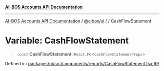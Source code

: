 [**AI-BOS Accounts API Documentation**](../../../README.md)

***

[AI-BOS Accounts API Documentation](../../../README.md) / [@aibos/ui](../README.md) / [](../README.md) / CashFlowStatement

# Variable: CashFlowStatement

> `const` **CashFlowStatement**: `React.FC`\<`CashFlowStatementProps`\>

Defined in: [packages/ui/src/components/reports/CashFlowStatement.tsx:69](https://github.com/pohlai88/accounts/blob/48103fb36d28b2b9bfb33472b6de2f719773cde9/packages/ui/src/components/reports/CashFlowStatement.tsx#L69)
